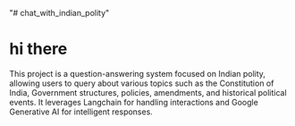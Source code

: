 "# chat_with_indian_polity" 
# hi there 
This project is a question-answering system focused on Indian polity, allowing users to query about various topics such as the Constitution of India, Government structures, policies, amendments, and historical political events. It leverages Langchain for handling interactions and Google Generative AI for intelligent responses.
